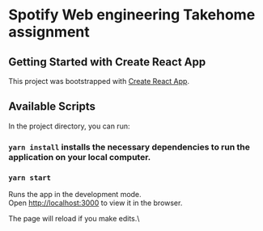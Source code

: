 
# Spotify Web engineering Takehome assignment
## Getting Started with Create React App

This project was bootstrapped with [Create React App](https://github.com/facebook/create-react-app).

## Available Scripts

In the project directory, you can run:
### `yarn install` installs the necessary dependencies to run the application on your local computer.

### `yarn start`

Runs the app in the development mode.\
Open [http://localhost:3000](http://localhost:3000) to view it in the browser.

The page will reload if you make edits.\

